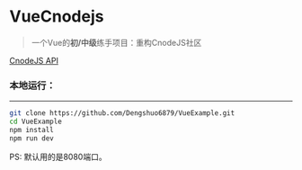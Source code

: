# VueCnodejs

> 一个Vue的**初/中级**练手项目：重构CnodeJS社区


[CnodeJS API](https://cnodejs.org/api)

### 本地运行：

---

```bash
git clone https://github.com/Dengshuo6879/VueExample.git
cd VueExample
npm install
npm run dev
```

PS: 默认用的是8080端口。
